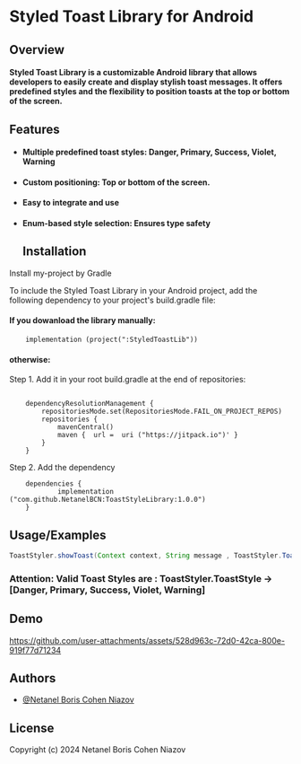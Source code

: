 
# Styled Toast Library for Android


## Overview

#### Styled Toast Library is a customizable Android library that allows developers to easily create and display stylish toast messages. It offers predefined styles and the flexibility to position toasts at the top or bottom of the screen.


## Features

- #### Multiple predefined toast styles: Danger, Primary, Success, Violet, Warning


- #### Custom positioning: Top or bottom of the screen.

- #### Easy to integrate and use

- #### Enum-based style selection: Ensures type safety

  ## Installation

Install my-project by Gradle

To include the Styled Toast Library in your Android project, add the following dependency to your project's build.gradle file:

#### If you dowanload the library manually:

```
    implementation (project(":StyledToastLib"))

```
#### otherwise:

Step 1. Add it in your root build.gradle at the end of repositories:

```

	dependencyResolutionManagement {
		repositoriesMode.set(RepositoriesMode.FAIL_ON_PROJECT_REPOS)
		repositories {
			mavenCentral()
			maven {  url =  uri ("https://jitpack.io")' }
		}
	}
```
 Step 2. Add the dependency

```
    dependencies {
	        implementation ("com.github.NetanelBCN:ToastStyleLibrary:1.0.0")
	}
```


## Usage/Examples

```java
ToastStyler.showToast(Context context, String message , ToastStyler.ToastStyle enumStyle,ToastStyler.POSITION_TOP OR ToastStyler.POSITION_BOTTOM));
```

### Attention: Valid Toast Styles are : ToastStyler.ToastStyle -> [Danger, Primary, Success, Violet, Warning]


## Demo



https://github.com/user-attachments/assets/528d963c-72d0-42ca-800e-919f77d71234



## Authors

- [@Netanel Boris Cohen Niazov](https://github.com/NetanelBCN)


## License

Copyright (c) 2024 Netanel Boris Cohen Niazov 

